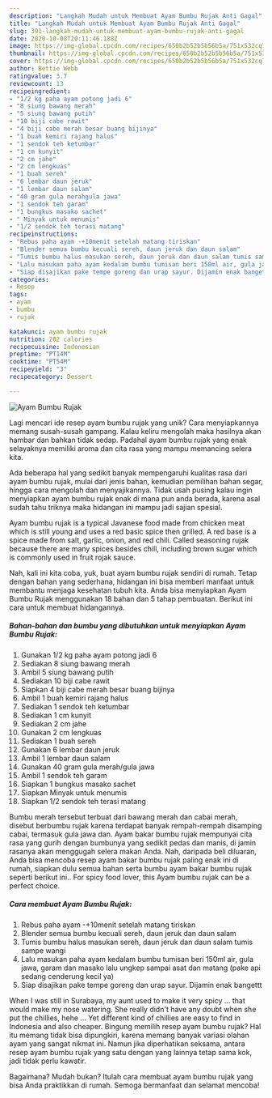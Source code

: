 ```yaml
---
description: "Langkah Mudah untuk Membuat Ayam Bumbu Rujak Anti Gagal"
title: "Langkah Mudah untuk Membuat Ayam Bumbu Rujak Anti Gagal"
slug: 391-langkah-mudah-untuk-membuat-ayam-bumbu-rujak-anti-gagal
date: 2020-10-08T20:11:46.188Z
image: https://img-global.cpcdn.com/recipes/650b2b52b5b56b5a/751x532cq70/ayam-bumbu-rujak-foto-resep-utama.jpg
thumbnail: https://img-global.cpcdn.com/recipes/650b2b52b5b56b5a/751x532cq70/ayam-bumbu-rujak-foto-resep-utama.jpg
cover: https://img-global.cpcdn.com/recipes/650b2b52b5b56b5a/751x532cq70/ayam-bumbu-rujak-foto-resep-utama.jpg
author: Bettie Webb
ratingvalue: 3.7
reviewcount: 13
recipeingredient:
- "1/2 kg paha ayam potong jadi 6"
- "8 siung bawang merah"
- "5 siung bawang putih"
- "10 biji cabe rawit"
- "4 biji cabe merah besar buang bijinya"
- "1 buah kemiri rajang halus"
- "1 sendok teh ketumbar"
- "1 cm kunyit"
- "2 cm jahe"
- "2 cm lengkuas"
- "1 buah sereh"
- "6 lembar daun jeruk"
- "1 lembar daun salam"
- "40 gram gula merahgula jawa"
- "1 sendok teh garam"
- "1 bungkus masako sachet"
- " Minyak untuk menumis"
- "1/2 sendok teh terasi matang"
recipeinstructions:
- "Rebus paha ayam -+10menit setelah matang tiriskan"
- "Blender semua bumbu kecuali sereh, daun jeruk dan daun salam"
- "Tumis bumbu halus masukan sereh, daun jeruk dan daun salam tumis sampe wangi"
- "Lalu masukan paha ayam kedalam bumbu tumisan beri 150ml air, gula jawa, garam dan masako lalu ungkep sampai asat dan matang (pake api sedang cenderung kecil ya)"
- "Siap disajikan pake tempe goreng dan urap sayur. Dijamin enak bangettt"
categories:
- Resep
tags:
- ayam
- bumbu
- rujak

katakunci: ayam bumbu rujak 
nutrition: 202 calories
recipecuisine: Indonesian
preptime: "PT14M"
cooktime: "PT54M"
recipeyield: "3"
recipecategory: Dessert

---
```



![Ayam Bumbu Rujak](https://img-global.cpcdn.com/recipes/650b2b52b5b56b5a/751x532cq70/ayam-bumbu-rujak-foto-resep-utama.jpg)

Lagi mencari ide resep ayam bumbu rujak yang unik? Cara menyiapkannya memang susah-susah gampang. Kalau keliru mengolah maka hasilnya akan hambar dan bahkan tidak sedap. Padahal ayam bumbu rujak yang enak selayaknya memiliki aroma dan cita rasa yang mampu memancing selera kita.

Ada beberapa hal yang sedikit banyak mempengaruhi kualitas rasa dari ayam bumbu rujak, mulai dari jenis bahan, kemudian pemilihan bahan segar, hingga cara mengolah dan menyajikannya. Tidak usah pusing kalau ingin menyiapkan ayam bumbu rujak enak di mana pun anda berada, karena asal sudah tahu triknya maka hidangan ini mampu jadi sajian spesial.

Ayam bumbu rujak is a typical Javanese food made from chicken meat which is still young and uses a red basic spice then grilled. A red base is a spice made from salt, garlic, onion, and red chili. Called seasoning rujak because there are many spices besides chili, including brown sugar which is commonly used in fruit rojak sauce.


Nah, kali ini kita coba, yuk, buat ayam bumbu rujak sendiri di rumah. Tetap dengan bahan yang sederhana, hidangan ini bisa memberi manfaat untuk membantu menjaga kesehatan tubuh kita. Anda bisa menyiapkan Ayam Bumbu Rujak menggunakan 18 bahan dan 5 tahap pembuatan. Berikut ini cara untuk membuat hidangannya.

<!--inarticleads1-->

##### Bahan-bahan dan bumbu yang dibutuhkan untuk menyiapkan Ayam Bumbu Rujak:

1. Gunakan 1/2 kg paha ayam potong jadi 6
1. Sediakan 8 siung bawang merah
1. Ambil 5 siung bawang putih
1. Sediakan 10 biji cabe rawit
1. Siapkan 4 biji cabe merah besar buang bijinya
1. Ambil 1 buah kemiri rajang halus
1. Sediakan 1 sendok teh ketumbar
1. Sediakan 1 cm kunyit
1. Sediakan 2 cm jahe
1. Gunakan 2 cm lengkuas
1. Sediakan 1 buah sereh
1. Gunakan 6 lembar daun jeruk
1. Ambil 1 lembar daun salam
1. Gunakan 40 gram gula merah/gula jawa
1. Ambil 1 sendok teh garam
1. Siapkan 1 bungkus masako sachet
1. Siapkan  Minyak untuk menumis
1. Siapkan 1/2 sendok teh terasi matang


Bumbu merah tersebut terbuat dari bawang merah dan cabai merah, disebut berbumbu rujak karena terdapat banyak rempah-rempah disamping cabai, termasuk gula jawa dan. Ayam bakar bumbu rujak mempunyai cita rasa yang gurih dengan bumbunya yang sedikit pedas dan manis, di jamin rasanya akan menggugah selera makan Anda. Nah, daripada beli diluaran, Anda bisa mencoba resep ayam bakar bumbu rujak paling enak ini di rumah, siapkan dulu semua bahan serta bumbu ayam bakar bumbu rujak seperti berikut ini.. For spicy food lover, this Ayam bumbu rujak can be a perfect choice. 

<!--inarticleads2-->

##### Cara membuat Ayam Bumbu Rujak:

1. Rebus paha ayam -+10menit setelah matang tiriskan
1. Blender semua bumbu kecuali sereh, daun jeruk dan daun salam
1. Tumis bumbu halus masukan sereh, daun jeruk dan daun salam tumis sampe wangi
1. Lalu masukan paha ayam kedalam bumbu tumisan beri 150ml air, gula jawa, garam dan masako lalu ungkep sampai asat dan matang (pake api sedang cenderung kecil ya)
1. Siap disajikan pake tempe goreng dan urap sayur. Dijamin enak bangettt


When I was still in Surabaya, my aunt used to make it very spicy … that would make my nose watering. She really didn&#39;t have any doubt when she put the chillies, hehe … Yet different kind of chillies are easy to find in Indonesia and also cheaper. Bingung memilih resep ayam bumbu rujak? Hal itu memang tidak bisa dipungkiri, karena memang banyak variasi olahan ayam yang sangat nikmat ini. Namun jika diperhatikan seksama, antara resep ayam bumbu rujak yang satu dengan yang lainnya tetap sama kok, jadi tidak perlu kawatir. 

Bagaimana? Mudah bukan? Itulah cara membuat ayam bumbu rujak yang bisa Anda praktikkan di rumah. Semoga bermanfaat dan selamat mencoba!

